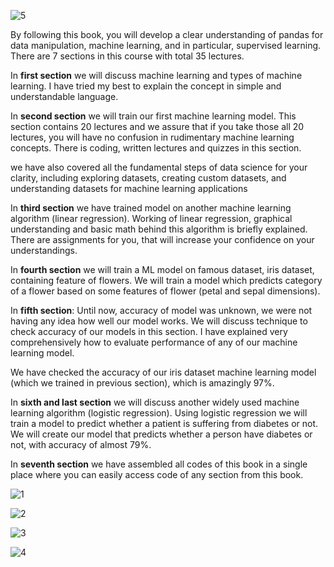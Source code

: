 
![5](https://github.com/user-attachments/assets/ab125d39-4e16-41f9-823a-df0ee658c657)

By following this book, you will develop a clear understanding of pandas for data 
manipulation, machine learning, and in particular, supervised learning. There are 7 sections 
in this course with total 35 lectures. 


In **first section** we will discuss machine learning and types of machine learning. I have tried my 
best to explain the concept in simple and understandable language. 


In **second section** we will train our first machine learning model. This section contains 20 
lectures and we assure that if you take those all 20 lectures, you will have no confusion in 
rudimentary machine learning concepts. There is coding, written lectures and quizzes in this 
section. 


we have also covered all the fundamental steps of data science for your clarity, including 
exploring datasets, creating custom datasets, and understanding datasets for machine learning 
applications 


In **third section** we have trained model on another machine learning algorithm (linear 
regression). Working of linear regression, graphical understanding and basic math behind this 
algorithm is briefly explained. There are assignments for you, that will increase your confidence 
on your understandings. 


In **fourth section** we will train a ML model on famous dataset, iris dataset, containing feature of 
flowers. We will train a model which predicts category of a flower based on some features of 
flower (petal and sepal dimensions). 

In **fifth section**: Until now, accuracy of model was unknown, we were not having any idea how 
well our model works. We will discuss technique to check accuracy of our models in this section. 
I have explained very comprehensively how to evaluate performance of any of our machine 
learning model.  


We have checked the accuracy of our iris dataset machine learning model (which we trained in 
previous section), which is amazingly 97%.


In **sixth and last section** we will discuss another widely used machine learning algorithm 
(logistic regression). Using logistic regression we will train a model to predict whether a patient 
is suffering from diabetes or not. We will create our model that predicts whether a person have 
diabetes or not, with accuracy of almost 79%. 


In **seventh section** we have assembled all codes of this book in a single place where you can 
easily access code of any section from this book.



![1](https://github.com/user-attachments/assets/a77ee629-b7a8-4376-85c2-f55f50201775)


![2](https://github.com/user-attachments/assets/e27b7357-5257-4de4-ad9a-28d116213c34)


![3](https://github.com/user-attachments/assets/604bb52f-076c-4023-b11e-cbaa77bad43e)


![4](https://github.com/user-attachments/assets/00debde9-f935-4824-83cb-ea138e51c9be)

